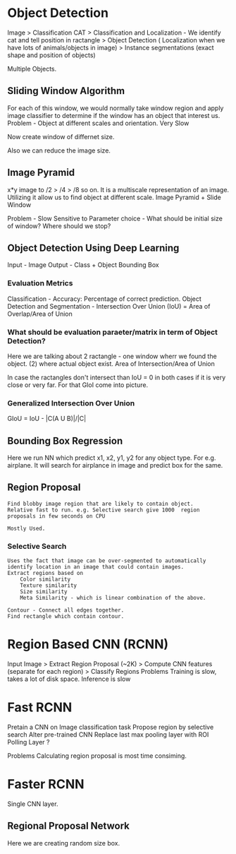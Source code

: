 # Object Detection
Image > Classification CAT > Classification and Localization - We identify cat and tell position in ractangle > Object Detection ( Localization when we have lots of animals/objects in image) > Instance segmentations (exact shape and position of objects)

Multiple Objects.

## Sliding Window Algorithm
For each of this window, we would normally take window region and apply image classifier to determine if the window has an object that interest us. Problem -
    Object at different scales and orientation.
    Very Slow

Now create window of differnet size.

Also we can reduce the image size.

## Image Pyramid
x*y image to /2 > /4 > /8 so on.
It is a multiscale representation of an image.
Utilizing it allow us to find object at different scale.
Image Pyramid + Slide Window

Problem -
    Slow
    Sensitive to Parameter choice - What should be initial size of window? Where should we stop?

## Object Detection Using Deep Learning
Input - Image
Output - Class + Object Bounding Box

### Evaluation Metrics
Classification - Accuracy: Percentage of correct prediction.
Object Detection and Segmentation - Intersection Over Union (IoU) = Area of Overlap/Area of Union

### What should be evaluation paraeter/matrix in term of Object Detection?

Here we are talking about 2 ractangle - one window wherr we found the object. (2) where actual object exist. 
Area of Intersection/Area of Union

In case the ractangles don't intersect than IoU = 0 in both cases if it is very close or very far. For that GIoI come into picture.

### Generalized Intersection Over Union
GIoU = IoU - |C\(A U B)|/|C|

## Bounding Box Regression
Here we run NN which predict x1, x2, y1, y2 for any object type. For e.g. airplane. It will search for airplance in image and predict box for the same.

## Region Proposal
    Find blobby image region that are likely to contain object.
    Relative fast to run. e.g. Selective search give 1000  region proposals in few seconds on CPU

    Mostly Used.

### Selective Search
    Uses the fact that image can be over-segmented to automatically identify location in an image that could contain images.
    Extract regions based on
        Color similarity
        Texture similarity
        Size similarity
        Meta Similarity - which is linear combination of the above.

    Contour - Connect all edges together.
    Find rectangle which contain contour.

# Region Based CNN (RCNN)
Input Image > Extract Region Proposal (~2K) > Compute CNN features (separate for each region) > Classify Regions
Problems
    Training is slow, takes a lot of disk space.
    Inference is slow

# Fast RCNN
Pretain a CNN on Image classification task
Propose region by selective search
Alter pre-trained CNN
    Replace last max pooling layer with ROI Polling Layer
?

Problems
    Calculating region proposal is most time consiming.

# Faster RCNN

Single CNN layer.

## Regional Proposal Network
Here we are creating random size box.

